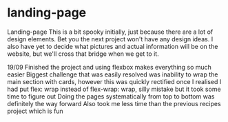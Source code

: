 # landing-page
Landing-page
This is a bit spooky initially, just because there are a lot of design elements. Bet you the next project won't have any design ideas. 
I also have yet to decide what pictures and actual information will be on the website, but we'll cross that bridge when we get to it.

19/09
Finished the project and using flexbox makes everything so much easier
Biggest challenge that was easily resolved was inability to wrap the main section with cards, however this was quickly rectified once I realised I had put flex: wrap instead of flex-wrap: wrap, silly mistake but it took some time to figure out
Doing the pages systematically from top to bottom was definitely the way forward
Also took me less time than the previous recipes project which is fun
